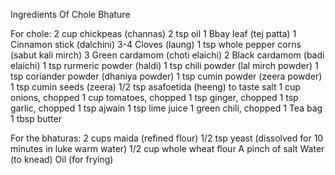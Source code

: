 Ingredients Of Chole Bhature


For chole:
2 cup chickpeas (channas)
2 tsp oil
1 Bbay leaf (tej patta)
1 Cinnamon stick (dalchini)
3-4 Cloves (laung)
1 tsp whole pepper corns (sabut kali mirch)
3 Green cardamom (choti elaichi)
2 Black cardamom (badi elaichi)
1 tsp rurmeric powder (haldi)
1 tsp chili powder (lal mirch powder)
1 tsp coriander powder (dhaniya powder)
1 tsp cumin powder (zeera powder)
1 tsp cumin seeds (zeera)
1/2 tsp asafoetida (heeng)
to taste salt
1 cup onions, chopped
1 cup tomatoes, chopped
1 tsp ginger, chopped
1 tsp garlic, chopped
1 tsp ajwain
1 tsp lime juice
1 green chili, chopped
1 Tea bag
1 tbsp butter

For the bhaturas:
2 cups maida (refined flour)
1/2 tsp yeast (dissolved for 10 minutes in luke warm water)
1/2 cup whole wheat flour
A pinch of salt
Water (to knead)
Oil (for frying)
